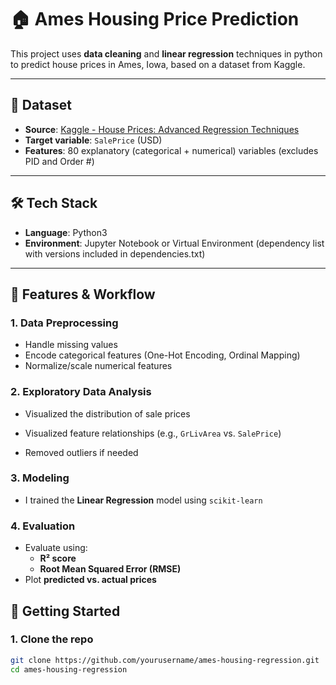 # 🏠 Ames Housing Price Prediction

This project uses **data cleaning** and **linear regression** techniques in python to predict house prices in Ames, Iowa, based on a dataset from Kaggle.

---

## 📁 Dataset

- **Source**: [Kaggle - House Prices: Advanced Regression Techniques](https://www.kaggle.com/competitions/house-prices-advanced-regression-techniques/data)
- **Target variable**: `SalePrice` (USD)
- **Features**: 80 explanatory (categorical + numerical) variables (excludes PID and Order #) 

---

## 🛠️ Tech Stack

- **Language**: Python3
- **Environment**: Jupyter Notebook or Virtual Environment (dependency list with versions included in dependencies.txt)

---

## 🧪 Features & Workflow

### 1. **Data Preprocessing**
- Handle missing values
- Encode categorical features (One-Hot Encoding, Ordinal Mapping)
- Normalize/scale numerical features

### 2. **Exploratory Data Analysis**
- Visualized the distribution of sale prices
  
- Visualized feature relationships (e.g., `GrLivArea` vs. `SalePrice`)
  
- Removed outliers if needed

### 3. **Modeling**
- I trained the **Linear Regression** model using `scikit-learn`

### 4. **Evaluation**
- Evaluate using:
  - **R² score**
  - **Root Mean Squared Error (RMSE)**
- Plot **predicted vs. actual prices**



## 🚀 Getting Started

### 1. Clone the repo
```bash
git clone https://github.com/yourusername/ames-housing-regression.git
cd ames-housing-regression
